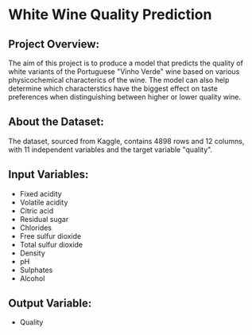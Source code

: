 # White Wine Quality Prediction
## Project Overview:
The aim of this project is to produce a model that predicts the quality of white variants of the Portuguese "Vinho Verde" wine based on various physicochemical characterics of the wine. The model can also help determine which characterstics have the biggest effect on taste preferences when distinguishing between higher or lower quality wine.
## About the Dataset:
The dataset, sourced from Kaggle, contains 4898 rows and 12 columns, with 11 independent variables and the target variable "quality".
## Input Variables:
- Fixed acidity
- Volatile acidity
- Citric acid
- Residual sugar
- Chlorides
- Free sulfur dioxide
- Total sulfur dioxide
- Density
- pH
- Sulphates
- Alcohol
## Output Variable:
- Quality
